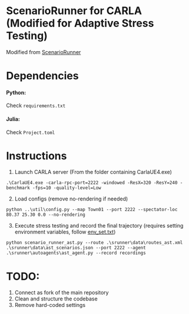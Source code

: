 ScenarioRunner for CARLA (Modified for Adaptive Stress Testing)
========================
Modified from [ScenarioRunner](https://github.com/carla-simulator/scenario_runner)

Dependencies
========================
#### Python: 
Check `requirements.txt`

#### Julia: 
Check `Project.toml`

Instructions
========================
1. Launch CARLA server (From the folder containing CarlaUE4.exe)
```
.\CarlaUE4.exe -carla-rpc-port=2222 -windowed -ResX=320 -ResY=240 -benchmark -fps=10 -quality-level=Low
```

2. Load configs (remove no-rendering if needed)
```
python ..\util\config.py --map Town01 --port 2222 --spectator-loc 80.37 25.30 0.0 --no-rendering
```

3. Execute stress testing and record the final trajectory (requires setting environment variables, follow [env_set.txt](https://github.com/sisl/AutonomousRiskFramework/blob/shubh/carla_integration/CARLAIntegration/scenario_runner/env_set.txt))
```
python scenario_runner_ast.py --route .\srunner\data\routes_ast.xml .\srunner\data\ast_scenarios.json --port 2222 --agent .\srunner\autoagents\ast_agent.py --record recordings
```

TODO:
=====================
1. Connect as fork of the main repository
2. Clean and structure the codebase
3. Remove hard-coded settings
